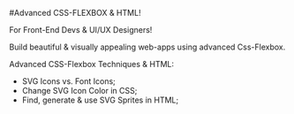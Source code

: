 
#Advanced CSS-FLEXBOX & HTML!

For Front-End Devs & UI/UX Designers!

Build beautiful & visually appealing web-apps using advanced Css-Flexbox.

Advanced CSS-Flexbox Techniques & HTML:
  - SVG Icons vs. Font Icons;
  - Change SVG Icon Color in CSS;
  - Find, generate & use SVG Sprites in HTML;
